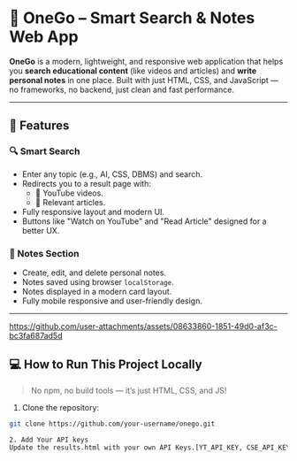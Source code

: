 # 🌟 OneGo – Smart Search & Notes Web App

**OneGo** is a modern, lightweight, and responsive web application that helps you **search educational content** (like videos and articles) and **write personal notes** in one place. Built with just HTML, CSS, and JavaScript — no frameworks, no backend, just clean and fast performance.

---

## 🚀 Features

### 🔍 Smart Search
- Enter any topic (e.g., AI, CSS, DBMS) and search.
- Redirects you to a result page with:
  - 🎥 YouTube videos.
  - 📖 Relevant articles.
- Fully responsive layout and modern UI.
- Buttons like "Watch on YouTube" and "Read Article" designed for a better UX.

### 📝 Notes Section
- Create, edit, and delete personal notes.
- Notes saved using browser `localStorage`.
- Notes displayed in a modern card layout.
- Fully mobile responsive and user-friendly design.

---

https://github.com/user-attachments/assets/08633860-1851-49d0-af3c-bc3fa687ad5d


## 💻 How to Run This Project Locally

> No npm, no build tools — it’s just HTML, CSS, and JS!

1. Clone the repository:
```bash
git clone https://github.com/your-username/onego.git

2. Add Your API keys
Update the results.html with your own API Keys.[YT_API_KEY, CSE_API_KEY and CSE_ID]


